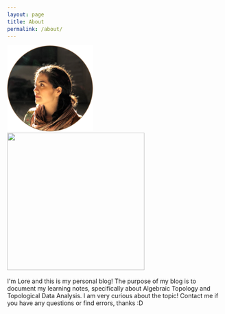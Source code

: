 ```yaml
---
layout: page
title: About
permalink: /about/
---
```

<img src="../images/profile_pic.PNG" alt="alt text" width="200"/>

<img src="{{ '../images/profile_pic.PNG' | relative_url }}" width="320" height="320" />
<p></p>
<p>I'm Lore and this is my personal blog! The purpose of my blog is to document my learning notes, specifically about Algebraic Topology and Topological Data Analysis. I am very curious about the topic! Contact me if you have any questions or find errors, thanks :D </p>


<!---
[Reverie](https://github.com/amitmerchant1990/reverie) is a Jekyll theme which is simple and opinionated. It's actually a fork of [jekyll-now](https://github.com/barryclark/jekyll-now) with some additional features and personal touches which I've implemented to suit my needs for [my blog](https://www.amitmerchant.com).

This is a plug-and-play Jekyll theme which you can use on GitHub Pages without even setting up a local environment.

## Features

- Command-line free fork-first workflow, using GitHub.com to create, customize and post to your blog
- Fully responsive and mobile optimized base theme
- Sass/Coffeescript support using Jekyll 2.0
- Free hosting on your GitHub Pages user site
- All the SEO goodies comes in-built
- Markdown blogging
- Syntax highlighting using Pygments
    - [Dracula syntax theme](https://draculatheme.com/) included
- Disqus commenting
- Google Analytics integration
- Fuzzy search across blog posts
- Pagination of posts works out-of-the-box.
- Categorize posts out-of-the box
- RSS Feed
- In-built sitemap

Learn more about it [here](https://github.com/amitmerchant1990/reverie) on how to get started.
-->
